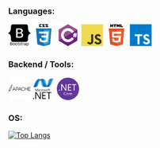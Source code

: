 
<h3 align="left">Languages:</h3>
<p align="left">  
<img src="https://raw.githubusercontent.com/devicons/devicon/master/icons/bootstrap/bootstrap-plain-wordmark.svg" alt="Bootstrap" width="45" height="45"/>
<img src="https://raw.githubusercontent.com/devicons/devicon/master/icons/css3/css3-original-wordmark.svg" alt="CSS3" width="45" height="45"/>
<img src="https://raw.githubusercontent.com/devicons/devicon/master/icons/csharp/csharp-original.svg" alt="C#" width="45" height="45"/>
<img src="https://raw.githubusercontent.com/devicons/devicon/master/icons/javascript/javascript-original.svg" alt="JavaScript" width="45" height="45"/>
<img src="https://raw.githubusercontent.com/devicons/devicon/master/icons/html5/html5-original-wordmark.svg" alt="HTML5" width="45" height="45"/>
<img src="https://raw.githubusercontent.com/devicons/devicon/master/icons/typescript/typescript-original.svg" alt="TypeScript" width="45" height="45"/>
</p>

<h3 align="left">Backend / Tools:</h3>
<p align="left">
<img src="https://raw.githubusercontent.com/devicons/devicon/master/icons/apache/apache-line-wordmark.svg" alt="Apache" width="45" height="45"/>  
<img src="https://raw.githubusercontent.com/devicons/devicon/master/icons/dot-net/dot-net-original-wordmark.svg" alt="Dotnet" width="45" height="45"/>
<img src="https://raw.githubusercontent.com/devicons/devicon/master/icons/dotnetcore/dotnetcore-original.svg" alt="Dotnet Core" width="45" height="45"/>

</p>

<h3 align="left">OS:</h3>









[![Top Langs](https://github-readme-stats.vercel.app/api/top-langs/?username=gittjar&layout=compact)](https://github.com/gittjar/github-readme-stats)
<!--
**gittjar/gittjar** is a ✨ _special_ ✨ repository because its `README.md` (this file) appears on your GitHub profile.

Here are some ideas to get you started:

- 🔭 I’m currently working on ...
- 🌱 I’m currently learning ...
- 👯 I’m looking to collaborate on ...
- 🤔 I’m looking for help with ...
- 💬 Ask me about ...
- 📫 How to reach me: ...
- 😄 Pronouns: ...
- ⚡ Fun fact: ...
-->
